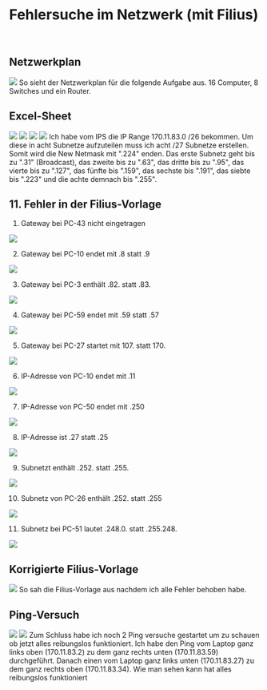 # Fehlersuche im Netzwerk (mit Filius)

<br>

## Netzwerkplan

<img src="../../Bilder/P4 Bild1.jpg">
So sieht der Netzwerkplan für die folgende Aufgabe aus. 16 Computer, 8 Switches und ein Router.

<br>

## Excel-Sheet

<img src="../../Bilder/P4 Bild2.png">
<img src="../../Bilder/P4 Bild3.png">
<img src="../../Bilder/P4 Bild4.png">
<img src="../../Bilder/P4 Bild5.png">
Ich habe vom IPS die IP Range 170.11.83.0 /26 bekommen. Um diese in acht Subnetze aufzuteilen muss ich acht /27 Subnetze erstellen. Somit wird die New Netmask mit ".224" enden. Das erste Subnetz geht bis zu ".31" (Broadcast), das zweite bis zu ".63", das dritte bis zu ".95", das vierte bis zu ".127", das fünfte bis ".159", das sechste bis ".191", das siebte bis ".223" und die achte demnach bis ".255".

<br>

## 11. Fehler in der Filius-Vorlage

1. Gateway bei PC-43 nicht eingetragen
<img src="../../Bilder/P4 Bild6.png">

<br>

2. Gateway bei PC-10 endet mit .8 statt .9
<img src="../../Bilder/P4 Bild7.png">

<br>

3. Gateway bei PC-3 enthält .82. statt .83.
<img src="../../Bilder/P4 Bild8.png">

<br>

4. Gateway bei PC-59 endet mit .59 statt .57
<img src="../../Bilder/P4 Bild9.png">

<br>

5. Gateway bei PC-27 startet mit 107. statt 170.
<img src="../../Bilder/P4 Bild10.png">

<br>

6. IP-Adresse von PC-10 endet mit .11
<img src="../../Bilder/P4 Bild11.png">

<br>

7. IP-Adresse von PC-50 endet mit .250
<img src="../../Bilder/P4 Bild12.png">

<br>

8. IP-Adresse ist .27 statt .25
<img src="../../Bilder/P4 Bild13.png">

<br>

9. Subnetzt enthält .252. statt .255.
<img src="../../Bilder/P4 Bild14.png">

<br>

10. Subnetz von PC-26 enthält .252. statt .255
<img src="../../Bilder/P4 Bild15.png">

<br>

11. Subnetz bei PC-51 lautet .248.0. statt .255.248.
<img src="../../Bilder/P4 Bild16.png">

<br>

## Korrigierte Filius-Vorlage
<img src="../../Bilder/P4 Bild17.png">
So sah die Filius-Vorlage aus nachdem ich alle Fehler behoben habe.

<br>

## Ping-Versuch
<img src="../../Bilder/P4 Bild18.png">
<img src="../../Bilder/P4 Bild19.png">
Zum Schluss habe ich noch 2 Ping versuche gestartet um zu schauen ob jetzt alles reibungslos funktioniert. Ich habe den Ping vom Laptop ganz links oben (170.11.83.2) zu dem ganz rechts unten (170.11.83.59) durchgeführt. Danach einen vom Laptop ganz links unten (170.11.83.27) zu dem ganz rechts oben (170.11.83.34). Wie man sehen kann hat alles reibungslos funktioniert
